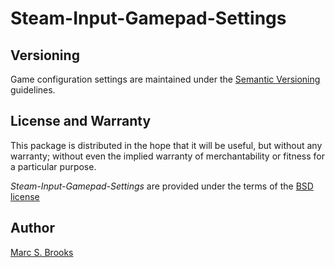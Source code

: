 # Steam-Input-Gamepad-Settings

## Versioning

Game configuration settings are maintained under the [Semantic Versioning](https://semver.org) guidelines.

## License and Warranty

This package is distributed in the hope that it will be useful, but without any warranty; without even the implied warranty of merchantability or fitness for a particular purpose.

_Steam-Input-Gamepad-Settings_ are provided under the terms of the [BSD license](http://www.opensource.org/licenses/bsd-license.php)

## Author

[Marc S. Brooks](https://github.com/nuxy)
